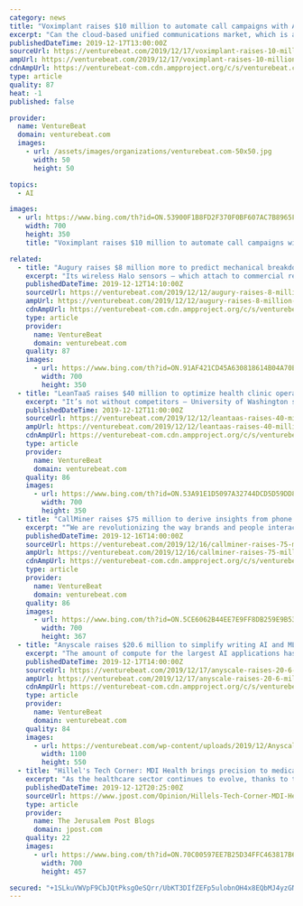 ```yaml
---
category: news
title: "Voximplant raises $10 million to automate call campaigns with AI"
excerpt: "Can the cloud-based unified communications market, which is anticipated to reach $167.1 billion by 2025, be materially transformed by AI? Alexey Aylarov, Andrey Kovalenko, and Sergey Poroshin firmly believe so. They’re the founders of Voximplant, a startup developing products that imbue web and mobile apps with voice, text, and video chat."
publishedDateTime: 2019-12-17T13:00:00Z
sourceUrl: https://venturebeat.com/2019/12/17/voximplant-raises-10-million-to-automate-call-campaigns-with-ai/
ampUrl: https://venturebeat.com/2019/12/17/voximplant-raises-10-million-to-automate-call-campaigns-with-ai/amp/
cdnAmpUrl: https://venturebeat-com.cdn.ampproject.org/c/s/venturebeat.com/2019/12/17/voximplant-raises-10-million-to-automate-call-campaigns-with-ai/amp/
type: article
quality: 87
heat: -1
published: false

provider:
  name: VentureBeat
  domain: venturebeat.com
  images:
    - url: /assets/images/organizations/venturebeat.com-50x50.jpg
      width: 50
      height: 50

topics:
  - AI

images:
  - url: https://www.bing.com/th?id=ON.53900F1B8FD2F370F0BF607AC7B8965F
    width: 700
    height: 350
    title: "Voximplant raises $10 million to automate call campaigns with AI"

related:
  - title: "Augury raises $8 million more to predict mechanical breakdowns with AI"
    excerpt: "Its wireless Halo sensors — which attach to commercial refrigerators, industrial-scale heaters, and practically everything in between — record readings like vibration, temperature, and magnetism and upload it to the cloud, where AI algorithms ingest it to make predictions about the machines’ health. Augury counts Johnson Controls ..."
    publishedDateTime: 2019-12-12T14:10:00Z
    sourceUrl: https://venturebeat.com/2019/12/12/augury-raises-8-million-more-to-predict-mechanical-breakdowns-with-ai/
    ampUrl: https://venturebeat.com/2019/12/12/augury-raises-8-million-more-to-predict-mechanical-breakdowns-with-ai/amp/
    cdnAmpUrl: https://venturebeat-com.cdn.ampproject.org/c/s/venturebeat.com/2019/12/12/augury-raises-8-million-more-to-predict-mechanical-breakdowns-with-ai/amp/
    type: article
    provider:
      name: VentureBeat
      domain: venturebeat.com
    quality: 87
    images:
      - url: https://www.bing.com/th?id=ON.91AF421CD45A630818614B04A70E3BBB
        width: 700
        height: 350
  - title: "LeanTaaS raises $40 million to optimize health clinic operations with AI"
    excerpt: "It’s not without competitors — University of Washington spinout Perimatics offers an AI system that uses data on patients and surgeons to predict the length of surgeries, as do Tagnos and Qventus — but LeanTaaS has market momentum on its side. “LeanTaaS’ iQueue represents a rare nexus of product leadership, robust ROI, and fast time ..."
    publishedDateTime: 2019-12-12T11:00:00Z
    sourceUrl: https://venturebeat.com/2019/12/12/leantaas-raises-40-million-to-optimize-health-clinic-operations-with-ai/
    ampUrl: https://venturebeat.com/2019/12/12/leantaas-raises-40-million-to-optimize-health-clinic-operations-with-ai/amp/
    cdnAmpUrl: https://venturebeat-com.cdn.ampproject.org/c/s/venturebeat.com/2019/12/12/leantaas-raises-40-million-to-optimize-health-clinic-operations-with-ai/amp/
    type: article
    provider:
      name: VentureBeat
      domain: venturebeat.com
    quality: 86
    images:
      - url: https://www.bing.com/th?id=ON.53A91E1D5097A32744DCD5D59DD800E3
        width: 700
        height: 350
  - title: "CallMiner raises $75 million to derive insights from phone calls with AI"
    excerpt: "“We are revolutionizing the way brands and people interact and conduct business — and it all starts with AI-driven customer insights and intelligence,” he said in a statement. Above: CallMiner’s analytics dashboard. CallMiner’s marquee product is Eureka, an analytics suite delivering speech and text analytics for customer call center"
    publishedDateTime: 2019-12-16T14:00:00Z
    sourceUrl: https://venturebeat.com/2019/12/16/callminer-raises-75-million-to-derive-insights-from-phone-calls-with-ai/
    ampUrl: https://venturebeat.com/2019/12/16/callminer-raises-75-million-to-derive-insights-from-phone-calls-with-ai/amp/
    cdnAmpUrl: https://venturebeat-com.cdn.ampproject.org/c/s/venturebeat.com/2019/12/16/callminer-raises-75-million-to-derive-insights-from-phone-calls-with-ai/amp/
    type: article
    provider:
      name: VentureBeat
      domain: venturebeat.com
    quality: 86
    images:
      - url: https://www.bing.com/th?id=ON.5CE6062B44EE7E9FF8DB259E9B533E2F
        width: 700
        height: 367
  - title: "Anyscale raises $20.6 million to simplify writing AI and ML applications with Ray"
    excerpt: "The amount of compute for the largest AI applications has doubled every three to four months since 2012 ... Companies have to hire specialized engineers to build this architecture, linking things like AWS or Azure cloud instances with Spark and distribution management tools like Kubernetes. “The tools required for this have been kind of ..."
    publishedDateTime: 2019-12-17T14:00:00Z
    sourceUrl: https://venturebeat.com/2019/12/17/anyscale-raises-20-6-million-to-simplify-writing-ai-and-ml-applications-with-ray/
    ampUrl: https://venturebeat.com/2019/12/17/anyscale-raises-20-6-million-to-simplify-writing-ai-and-ml-applications-with-ray/amp/
    cdnAmpUrl: https://venturebeat-com.cdn.ampproject.org/c/s/venturebeat.com/2019/12/17/anyscale-raises-20-6-million-to-simplify-writing-ai-and-ml-applications-with-ray/amp/
    type: article
    provider:
      name: VentureBeat
      domain: venturebeat.com
    quality: 84
    images:
      - url: https://venturebeat.com/wp-content/uploads/2019/12/Anyscale-founders.jpg?fit=1100%2C550&amp;strip=all
        width: 1100
        height: 550
  - title: "Hillel's Tech Corner: MDI Health brings precision to medical prescriptions"
    excerpt: "As the healthcare sector continues to evolve, thanks to technologies like artificial intelligence (AI) and machine learning ... and about 275,689 deaths per year were caused due to poor optimization of drug-therapy combinations. The FDA defines drug-related problems as the fourth leading cause of death in the US. All this begs the question ..."
    publishedDateTime: 2019-12-12T20:25:00Z
    sourceUrl: https://www.jpost.com/Opinion/Hillels-Tech-Corner-MDI-Health-brings-precision-to-medical-prescriptions-610782
    type: article
    provider:
      name: The Jerusalem Post Blogs
      domain: jpost.com
    quality: 22
    images:
      - url: https://www.bing.com/th?id=ON.70C00597EE7B25D34FFC463817B66262
        width: 700
        height: 457

secured: "+1SLkuVWVpF9CbJQtPksgOeSQrr/UbKT3DIfZEFp5ulobnOH4x8EQbMJ4yzGNsrilU3NQyCtUhbKSi5pP2oV1JekNHvgI5mXo9BYieqU70EJ38j/GvdPn0DIHcaMcPNRJ3O7+rMRp3y3B49A8Fkd4KfJNjRpj2Rfkdfl93A8po+SuqG4tjwIPUWIlPJZTogQS4pVTXoplRtPnGa8MsLgrAnGy5617fqPj1IcS9uALKZHFCYeMA343qPfwBzb7lgRFztEE70sx37JrRTZa3+pdg==;TFqGUFf3r/KOFdf1LErA6w=="
---
```


